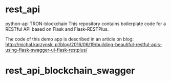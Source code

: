 rest_api
=============
python-api TRON-blockchain
This repository contains boilerplate code for a RESTful API based on Flask and Flask-RESTPlus.



The code of this demo app is described in an article on  blog:
http://michal.karzynski.pl/blog/2016/06/19/building-beautiful-restful-apis-using-flask-swagger-ui-flask-restplus/
# rest_api_blockchain_swagger
